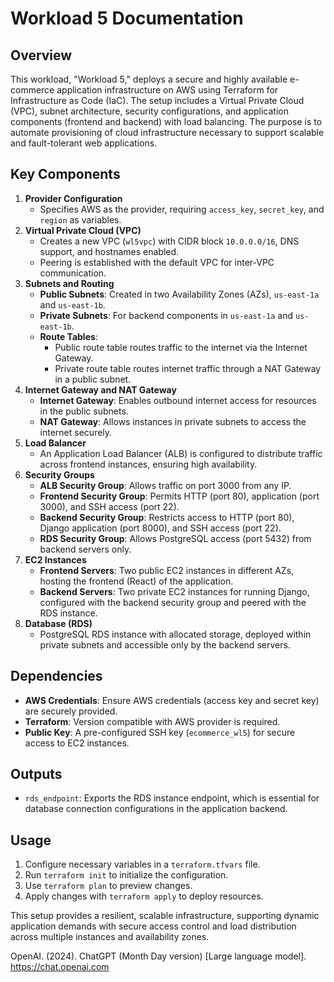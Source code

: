 # Workload 5 Documentation

## Overview

This workload, "Workload 5," deploys a secure and highly available e-commerce application infrastructure on AWS using Terraform for Infrastructure as Code (IaC). The setup includes a Virtual Private Cloud (VPC), subnet architecture, security configurations, and application components (frontend and backend) with load balancing. The purpose is to automate provisioning of cloud infrastructure necessary to support scalable and fault-tolerant web applications.

## Key Components

1. **Provider Configuration**
    - Specifies AWS as the provider, requiring `access_key`, `secret_key`, and `region` as variables.
2. **Virtual Private Cloud (VPC)**
    - Creates a new VPC (`wl5vpc`) with CIDR block `10.0.0.0/16`, DNS support, and hostnames enabled.
    - Peering is established with the default VPC for inter-VPC communication.
3. **Subnets and Routing**
    - **Public Subnets**: Created in two Availability Zones (AZs), `us-east-1a` and `us-east-1b`.
    - **Private Subnets**: For backend components in `us-east-1a` and `us-east-1b`.
    - **Route Tables**:
        - Public route table routes traffic to the internet via the Internet Gateway.
        - Private route table routes internet traffic through a NAT Gateway in a public subnet.
4. **Internet Gateway and NAT Gateway**
    - **Internet Gateway**: Enables outbound internet access for resources in the public subnets.
    - **NAT Gateway**: Allows instances in private subnets to access the internet securely.
5. **Load Balancer**
    - An Application Load Balancer (ALB) is configured to distribute traffic across frontend instances, ensuring high availability.
6. **Security Groups**
    - **ALB Security Group**: Allows traffic on port 3000 from any IP.
    - **Frontend Security Group**: Permits HTTP (port 80), application (port 3000), and SSH access (port 22).
    - **Backend Security Group**: Restricts access to HTTP (port 80), Django application (port 8000), and SSH access (port 22).
    - **RDS Security Group**: Allows PostgreSQL access (port 5432) from backend servers only.
7. **EC2 Instances**
    - **Frontend Servers**: Two public EC2 instances in different AZs, hosting the frontend (React) of the application.
    - **Backend Servers**: Two private EC2 instances for running Django, configured with the backend security group and peered with the RDS instance.
8. **Database (RDS)**
    - PostgreSQL RDS instance with allocated storage, deployed within private subnets and accessible only by the backend servers.

## Dependencies

- **AWS Credentials**: Ensure AWS credentials (access key and secret key) are securely provided.
- **Terraform**: Version compatible with AWS provider is required.
- **Public Key**: A pre-configured SSH key (`ecommerce_wl5`) for secure access to EC2 instances.

## Outputs

- `rds_endpoint`: Exports the RDS instance endpoint, which is essential for database connection configurations in the application backend.

## Usage

1. Configure necessary variables in a `terraform.tfvars` file.
2. Run `terraform init` to initialize the configuration.
3. Use `terraform plan` to preview changes.
4. Apply changes with `terraform apply` to deploy resources.

This setup provides a resilient, scalable infrastructure, supporting dynamic application demands with secure access control and load distribution across multiple instances and availability zones.

OpenAI. (2024). ChatGPT (Month Day version) [Large language model]. https://chat.openai.com
